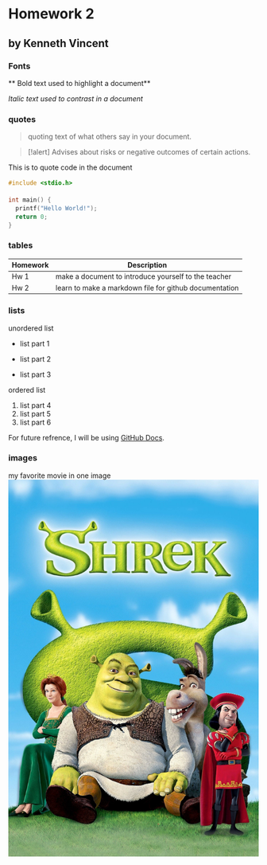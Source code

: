 #  Homework 2
## by Kenneth Vincent


### Fonts

** Bold text used to highlight a document**

_Italic text used to contrast in a document_

### quotes

> quoting text of what others say in your document.

> [!alert]
> Advises about risks or negative outcomes of certain actions.


This is to quote code in the document

```C
#include <stdio.h>

int main() {
  printf("Hello World!");
  return 0;
}
```

### tables

| Homework | Description |
| --- | --- |
| Hw 1 | make a document to introduce yourself to the teacher |
| Hw 2 | learn to make a markdown file for github documentation |


### lists

unordered list
- list part 1
* list part 2
+ list part 3

ordered list
1. list part 4
2. list part 5
3. list part 6

For future refrence, I will be using [GitHub Docs](https://docs.github.com/en).


### images

my favorite movie in one image
![Screenshot of the Shrek movie poster.](assets/Shrek.jpg)






